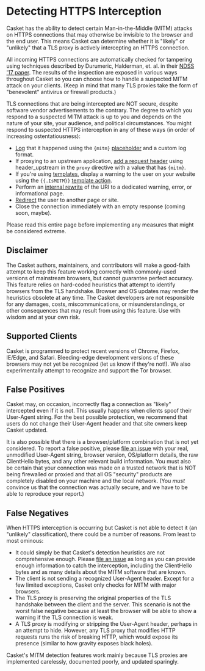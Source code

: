 # Detecting HTTPS Interception

Casket has the ability to detect certain Man-in-the-Middle (MITM) attacks on HTTPS connections that may otherwise be
invisible to the browser and the end user. This means Casket can determine whether it is "likely" or "unlikely" that a
TLS proxy is actively intercepting an HTTPS connection.

All incoming HTTPS connections are automatically checked for tampering using techniques described by Durumeric,
Halderman, et. al. in their [NDSS '17 paper](https://jhalderm.com/pub/papers/interception-ndss17.pdf). The results of
the inspection are exposed in various ways throughout Casket so you can choose how to handle a suspected MITM attack on
your clients. (Keep in mind that many TLS proxies take the form of "benevolent" antivirus or firewall products.)

TLS connections that are being intercepted are NOT secure, despite software vendor advertisements to the contrary. The
degree to which you respond to a suspected MITM attack is up to you and depends on the nature of your site, your
audience, and political circumstances. You might respond to suspected HTTPS interception in any of these ways (in order
of increasing ostentatiousness):

-   [Log](/log) that it happened using the `{mitm}` [placeholder](/placeholders) and a custom log format.
-   If proxying to an upstream application, [add a request header](/proxy) using header_upstream in the `proxy`
    directive with a value that has `{mitm}`.
-   If you're using [templates](/templates), display a warning to the user on your website using the 
    <code v-pre>{{.IsMITM}}</code> [template action](/template-actions).
-   Perform an [internal rewrite](/rewrite) of the URI to a dedicated warning, error, or informational page.
-   [Redirect](/redir) the user to another page or site.
-   Close the connection immediately with an empty response (coming soon, maybe).

Please read this entire page before implementing any measures that might be considered extreme.

## Disclaimer

The Casket authors, maintainers, and contributors will make a good-faith attempt to keep this feature working correctly
with commonly-used versions of mainstream browsers, but cannot guarantee perfect accuracy. This feature relies on
hard-coded heuristics that attempt to identify browsers from the TLS handshake. Browser and OS updates may render the
heuristics obsolete at any time. The Casket developers are not responsible for any damages, costs, miscommunications, or
misunderstandings, or other consequences that may result from using this feature. Use with wisdom and at your own risk.

## Supported Clients

Casket is programmed to protect recent versions of Chrome, Firefox, IE/Edge, and Safari. Bleeding-edge development
versions of these browsers may not yet be recognized (let us know if they're not!). We also experimentally attempt to
recognize and support the Tor browser.

## False Positives

Casket may, on occasion, incorrectly flag a connection as "likely" intercepted even if it is not. This usually happens
when clients spoof their User-Agent string. For the best possible protection, we recommend that users do not change
their User-Agent header and that site owners keep Casket updated.

It is also possible that there is a browser/platform combination that is not yet considered. To report a false positive,
please [file an issue](https://github.com/tmpim/casket/issues/new) with your real, unmodified User-Agent string,
browser version, OS/platform details, the raw ClientHello bytes, and any other relevant build information. You must also
be certain that your connection was made on a trusted network that is NOT being firewalled or proxied and that all OS
"security" products are completely disabled on your machine and the local network. (You *must* convince us that the
connection was actually secure, and we have to be able to reproduce your report.)

## False Negatives

When HTTPS interception is occurring but Casket is not able to detect it (an "unlikely" classification), there could be a
number of reasons. From least to most ominous:

-   It could simply be that Casket's detection heuristics are not comprehensive enough. Please [file an
    issue](https://github.com/tmpim/casket/issues/new) as long as you can provide enough information to catch the
    interception, including the ClientHello bytes and as many details about the MITM software that are known.
-   The client is not sending a recognized User-Agent header. Except for a few limited exceptions, Casket only checks for
    MITM with major browsers.
-   The TLS proxy is preserving the original properties of the TLS handshake between the client and the server. This
    scenario is not the worst false negative because at least the browser will be able to show a warning if the TLS
    connection is weak.
-   A TLS proxy is modifying or stripping the User-Agent header, perhaps in an attempt to hide. However, any TLS proxy
    that modifies HTTP requests runs the risk of breaking HTTP, which would expose its presence (similar to how gravity
    exposes black holes).

Casket's MITM detection features work mainly because TLS proxies are implemented carelessly, documented poorly, and
updated sparingly.

